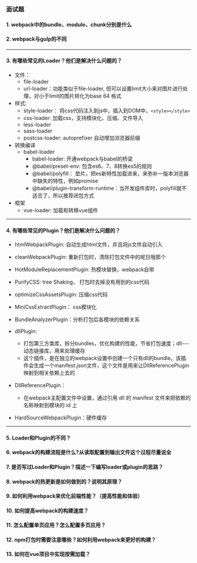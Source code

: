 ### 面试题
#### 1. webpack中的bundle、module、chunk分别是什么

#### 2. webpack与gulp的不同

-------------------------
#### 3. 有哪些常见的Loader？他们是解决什么问题的？
+ 文件：
    + file-loader
    + url-loader：功能类似于file-loader, 但可以设置limit大小来对图片进行处理，对小于limit的图片转化为base 64 格式
+ 样式: 
    + style-loader： 将css代码注入到js中，插入到DOM中，`<style></style>`
    + css-loader: 加载css，支持模块化、压缩、文件导入
    + less-loader
    + sass-loader
    + postcss-loader: autoprefixer 自动增加浏览器前缀
+ 转换编译
    + babel-loader
        + babel-loader: 开通webpack与babel的桥梁
        + @babel/preset-env: 包含es6、7、8转换es5的规则
        + @babel/polyfill： 垫片，把es新特性加载进来，来弥补一版本浏览器中缺失的特性，例如promise
        + @babel/plugin-transform-runtime：当开发组件库时，polyfill就不适合了，所以推荐闭包方式
+ 框架
    + vue-loader: 加载和转移vue组件

---------------------   
#### 4. 有哪些常见的Plugin？他们是解决什么问题的？
+ htmlWebpackPlugin: 自动生成html文件，并且将js文件自动引入

+ cleanWebpackPlugin: 重新打包时，清除打包文件中的呢日哦那个

+ HotModuleReplacementPlugin: 热模块替换，webpack自带

+ PurifyCSS: tree Shaking， 打包时去掉没有用到的css代码

+ optimizeCssAssetsPlugin: 压缩css代码

+ MiniCssExtractPlugin： css模块化

+ BundleAnalyzerPlugin：分析打包后各模块的依赖关系

+ dllPlugin: 
    + 打包第三方类库，拆分bundles，优化构建的性能，节省打包速度；dll---动态链接库，用来处理缓存
    + 这个插件，是在独立的webpack设置中创建一个只有dll的bundle。该插件会生成一个manifest.json文件，这个文件是用来让DllReferencePlugin映射到相关依赖上去的

+ DllReferencePlugin：
    + 在webpack主配置文件中设置，通过引用 dll 的 manifest 文件来把依赖的名称映射到模块的 id 上

+ HardSourceWebpackPlugin：硬件缓存
----------------------

#### 5. Loader和Plugin的不同？
#### 6. webpack的构建流程是什么?从读取配置到输出文件这个过程尽量说全
#### 7. 是否写过Loader和Plugin？描述一下编写loader或plugin的思路？
#### 8. webpack的热更新是如何做到的？说明其原理？
#### 9. 如何利用webpack来优化前端性能？（提高性能和体验）
#### 10. 如何提高webpack的构建速度？
#### 11. 怎么配置单页应用？怎么配置多页应用？
#### 12. npm打包时需要注意哪些？如何利用webpack来更好的构建？
#### 13. 如何在vue项目中实现按需加载？